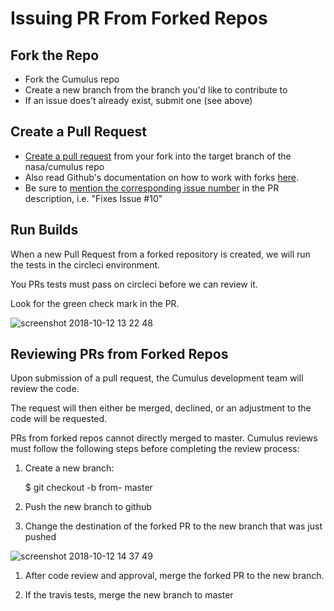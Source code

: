 # Issuing PR From Forked Repos

## Fork the Repo
* Fork the Cumulus repo
* Create a new branch from the branch you'd like to contribute to
* If an issue does't already exist, submit one (see above)

## Create a Pull Request

* [Create a pull request](https://help.github.com/articles/creating-a-pull-request/) from your fork into the target branch of the nasa/cumulus repo
* Also read Github's documentation on how to work with forks [here](https://help.github.com/articles/working-with-forks/).
* Be sure to [mention the corresponding issue number](https://help.github.com/articles/closing-issues-using-keywords/) in the PR description, i.e. "Fixes Issue #10"

## Run Builds

When a new Pull Request from a forked repository is created, we will run the tests in the circleci environment.

You PRs tests must pass on circleci before we can review it.

Look for the green check mark in the PR.

![screenshot 2018-10-12 13 22 48](https://user-images.githubusercontent.com/1933118/46869548-80d31480-ce2c-11e8-81fc-10096e701189.png)

## Reviewing PRs from Forked Repos

Upon submission of a pull request, the Cumulus development team will review the code.

The request will then either be merged, declined, or an adjustment to the code will be requested.

PRs from forked repos cannot directly merged to master. Cumulus reviews must follow the following steps before completing the review process:

1. Create a new branch:

     $ git checkout -b from-<name-of-the-branch> master

1. Push the new branch to github

1. Change the destination of the forked PR to the new branch that was just pushed

![screenshot 2018-10-12 14 37 49](https://user-images.githubusercontent.com/1933118/46869547-80d31480-ce2c-11e8-9d2f-b8e1ea01fdb6.png)

1. After code review and approval, merge the forked PR to the new branch.

1. If the travis tests, merge the new branch to master
